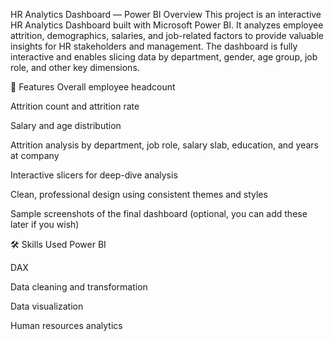 HR Analytics Dashboard — Power BI
Overview
This project is an interactive HR Analytics Dashboard built with Microsoft Power BI. It analyzes employee attrition, demographics, salaries, and job-related factors to provide valuable insights for HR stakeholders and management. The dashboard is fully interactive and enables slicing data by department, gender, age group, job role, and other key dimensions.

🚀 Features
Overall employee headcount

Attrition count and attrition rate

Salary and age distribution

Attrition analysis by department, job role, salary slab, education, and years at company

Interactive slicers for deep-dive analysis

Clean, professional design using consistent themes and styles


Sample screenshots of the final dashboard (optional, you can add these later if you wish)

🛠️ Skills Used
Power BI

DAX

Data cleaning and transformation

Data visualization

Human resources analytics
